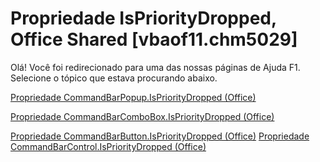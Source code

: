 
# Propriedade IsPriorityDropped, Office Shared [vbaof11.chm5029]

Olá! Você foi redirecionado para uma das nossas páginas de Ajuda F1. Selecione o tópico que estava procurando abaixo.

[Propriedade CommandBarPopup.IsPriorityDropped (Office)](http://msdn.microsoft.com/library/2f4846a0-d435-df3c-903c-050b0e31d19d%28Office.15%29.aspx)

[Propriedade CommandBarComboBox.IsPriorityDropped (Office)](http://msdn.microsoft.com/library/c556f630-5e95-6d1a-4e94-0ecf5b20875a%28Office.15%29.aspx)

[Propriedade CommandBarButton.IsPriorityDropped (Office)](http://msdn.microsoft.com/library/68398973-675f-2180-b22c-4ad5de0582f7%28Office.15%29.aspx)
[Propriedade CommandBarControl.IsPriorityDropped (Office)](http://msdn.microsoft.com/library/cc537dd9-3b10-cba1-d8e0-bdf3952a1e23%28Office.15%29.aspx)
